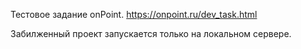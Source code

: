 Тестовое задание onPoint.
https://onpoint.ru/dev_task.html

Забилженный проект запускается только на локальном сервере.

